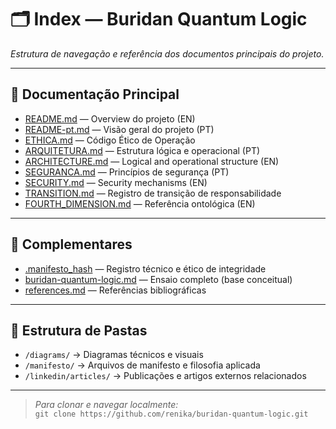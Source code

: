 # 🗂️ Index — Buridan Quantum Logic  
_Estrutura de navegação e referência dos documentos principais do projeto._

---

## 📌 Documentação Principal

- [README.md](./README.md) — Overview do projeto (EN)
- [README-pt.md](./README-pt.md) — Visão geral do projeto (PT)
- [ETHICA.md](./ETHICA.md) — Código Ético de Operação
- [ARQUITETURA.md](./ARQUITETURA.md) — Estrutura lógica e operacional (PT)
- [ARCHITECTURE.md](./ARCHITECTURE.md) — Logical and operational structure (EN)
- [SEGURANCA.md](./SEGURANCA.md) — Princípios de segurança (PT)
- [SECURITY.md](./SECURITY.md) — Security mechanisms (EN)
- [TRANSITION.md](./TRANSITION.md) — Registro de transição de responsabilidade
- [FOURTH_DIMENSION.md](./linkedin/articles/2025-05-16-The-Fourth-Dimension.md) — Referência ontológica (EN)

---

## 📁 Complementares

- [.manifesto_hash](./.manifesto_hash) — Registro técnico e ético de integridade
- [buridan-quantum-logic.md](./buridan-quantum-logic.md) — Ensaio completo (base conceitual)
- [references.md](./references.md) — Referências bibliográficas

---

## 📂 Estrutura de Pastas

- `/diagrams/` → Diagramas técnicos e visuais
- `/manifesto/` → Arquivos de manifesto e filosofia aplicada
- `/linkedin/articles/` → Publicações e artigos externos relacionados

---

> _Para clonar e navegar localmente:_  
> `git clone https://github.com/renika/buridan-quantum-logic.git`

